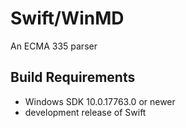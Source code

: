 # Swift/WinMD

An ECMA 335 parser

## Build Requirements

- Windows SDK 10.0.17763.0 or newer
- development release of Swift
